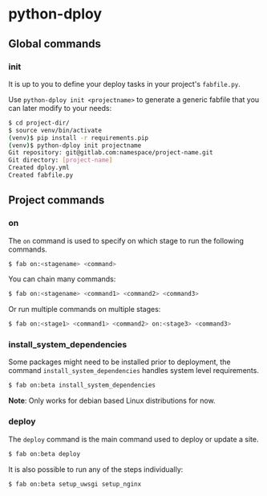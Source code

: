 # python-dploy

## Global commands

### init

It is up to you to define your deploy tasks in your project's `fabfile.py`.

Use `python-dploy init <projectname>` to generate a generic fabfile that you can
later modify to your needs:

```bash
$ cd project-dir/
$ source venv/bin/activate
(venv)$ pip install -r requirements.pip
(venv)$ python-dploy init projectname
Git repository: git@gitlab.com:namespace/project-name.git
Git directory: [project-name]
Created dploy.yml
Created fabfile.py
```

## Project commands


### on

The `on` command is used to specify on which stage to run the following commands.

```bash
$ fab on:<stagename> <command>
```

You can chain many commands:

```bash
$ fab on:<stagename> <command1> <command2> <command3>
```

Or run multiple commands on multiple stages:

```bash
$ fab on:<stage1> <command1> <command2> on:<stage3> <command3>
```

### install\_system\_dependencies

Some packages might need to be installed prior to deployment, the command
`install_system_dependencies` handles system level requirements.


```bash
$ fab on:beta install_system_dependencies
```

 **Note**: Only works for debian based Linux distributions for now.

### deploy

The `deploy` command is the main command used to deploy or update a site.


```bash
$ fab on:beta deploy
```

It is also possible to run any of the steps individually:


```bash
$ fab on:beta setup_uwsgi setup_nginx
```
